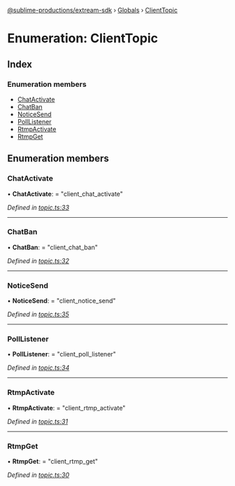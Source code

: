 [@sublime-productions/extream-sdk](../README.md) › [Globals](../globals.md) › [ClientTopic](clienttopic.md)

# Enumeration: ClientTopic

## Index

### Enumeration members

* [ChatActivate](clienttopic.md#chatactivate)
* [ChatBan](clienttopic.md#chatban)
* [NoticeSend](clienttopic.md#noticesend)
* [PollListener](clienttopic.md#polllistener)
* [RtmpActivate](clienttopic.md#rtmpactivate)
* [RtmpGet](clienttopic.md#rtmpget)

## Enumeration members

###  ChatActivate

• **ChatActivate**: = "client_chat_activate"

*Defined in [topic.ts:33](https://github.com/Extream-SaaS/ex-sdk/blob/22f780b/src/topic.ts#L33)*

___

###  ChatBan

• **ChatBan**: = "client_chat_ban"

*Defined in [topic.ts:32](https://github.com/Extream-SaaS/ex-sdk/blob/22f780b/src/topic.ts#L32)*

___

###  NoticeSend

• **NoticeSend**: = "client_notice_send"

*Defined in [topic.ts:35](https://github.com/Extream-SaaS/ex-sdk/blob/22f780b/src/topic.ts#L35)*

___

###  PollListener

• **PollListener**: = "client_poll_listener"

*Defined in [topic.ts:34](https://github.com/Extream-SaaS/ex-sdk/blob/22f780b/src/topic.ts#L34)*

___

###  RtmpActivate

• **RtmpActivate**: = "client_rtmp_activate"

*Defined in [topic.ts:31](https://github.com/Extream-SaaS/ex-sdk/blob/22f780b/src/topic.ts#L31)*

___

###  RtmpGet

• **RtmpGet**: = "client_rtmp_get"

*Defined in [topic.ts:30](https://github.com/Extream-SaaS/ex-sdk/blob/22f780b/src/topic.ts#L30)*

